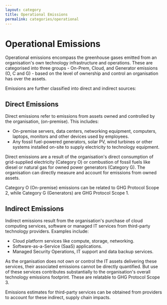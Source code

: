 ```yaml
---
layout: category
title: Operational Emissions
permalink: categories/operational
---
```


# Operational Emissions
Operational emissions encompass the greenhouse gases emitted from an organisation's own technology infrastructure and operations. These are categorised into three groups - On-Prem, Cloud, and Generator emissions (O, C and G) - based on the level of ownership and control an organisation has over the assets.

Emissions are further classified into direct and indirect sources:

## Direct Emissions
Direct emissions refer to emissions from assets owned and controlled by the organisation, (on-premise). This includes:

- On-premise servers, data centers, networking equipment, computers, laptops, monitors and other devices used by employees.
- Any fossil fuel-powered generators, solar PV, wind turbines or other systems installed on-site to supply electricity to technology equipment.

Direct emissions are a result of the organisation's direct consumption of grid-supplied electricity (Category O) or combustion of fossil fuels like diesel or natural gas for owned power generators (Category G). The organisation can directly measure and account for emissions from owned assets.

Category O (On-premise) emissions can be related to GHG Protocol Scope 2, while Category G (Generators) are GHG Protocol Scope 1.

## Indirect Emissions
Indirect emissions result from the organisation's purchase of cloud computing services, software or managed IT services from third-party technology providers. Examples include:

- Cloud platform services like compute, storage, networking.
- Software-as-a-Service (SaaS) applications.
- Managed Security Operations, IT support and data backup services.

As the organisation does not own or control the IT assets delivering these services, their associated emissions cannot be directly quantified. But use of these services contributes substantially to the organisation's overall technology emissions footprint. These are relatable to GHG Protocol Scope 3.

Emissions estimates for third-party services can be obtained from providers to account for these indirect, supply chain impacts.
